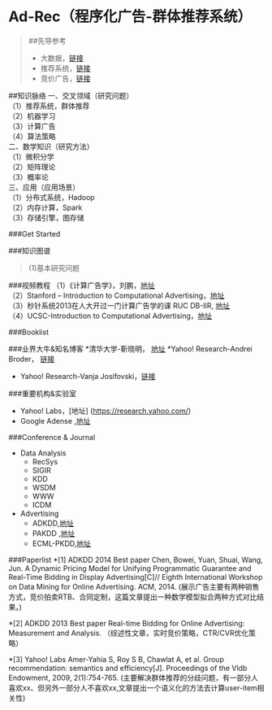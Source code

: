 # Ad-Rec（程序化广告-群体推荐系统）
> ##先导参考
> * 大数据，[链接](https://github.com/Tulongf/Big_Data_Resources)<br> 
> * 推荐系统，[链接](https://github.com/Tulongf/Ad-Rec/)<br>
> * 竞价广告，[链接](https://github.com/Tulongf/rtb-papers)<br>

##知识脉络
一、交叉领域（研究问题）<br>
（1）推荐系统，群体推荐<br>
（2）机器学习<br>
（3）计算广告<br>
（4）算法策略<br>
二、数学知识（研究方法）<br>
（1）微积分学<br>
（2）矩阵理论<br>
（3）概率论<br>
三、应用（应用场景）<br>
（1）分布式系统，Hadoop<br>
（2）内存计算，Spark<br>
（3）存储引擎，图存储<br>

###Get Started


###知识图谱
> (1)基本研究问题


###视频教程
（1）《计算广告学》，刘鹏，[地址](http://study.163.com/course/introduction.htm?courseId=321007#/courseDetail)<br>
（2）Stanford – Introduction to Computational Advertising，[地址](http://web.stanford.edu/class/msande239/)<br>
（3）秒针系统2013在人大开过一门计算广告学的课 RUC DB-IIR, [地址](http://iir.ruc.edu.cn/courses/ca2013.jsp)<br>
（4）UCSC-Introduction to Computational Advertising，[地址](https://classes.soe.ucsc.edu/ism293/Spring09/index_archivos/Page456.html)<br>


###Booklist


###业界大牛&知名博客
 *清华大学-靳晓明， [地址](http://www.tsinghua.edu.cn/publish/soft/3641/2010/20101214205115366908394/20101214205115366908394_.html)
 *Yahoo! Research-Andrei Broder， [链接](#)
 * Yahoo! Research-Vanja Josifovski，[链接](#)

###重要机构&实验室
* Yahoo! Labs，[地址] (https://research.yahoo.com/)
* Google Adense ,[地址](https://adsense.googleblog.com/ )


###Conference & Journal
* Data Analysis
  * RecSys
  * SIGIR
  * KDD
  * WSDM
  * WWW
  * ICDM
* Advertising
  * ADKDD,[地址](http://www.adkdd.com/)
  * PAKDD ,[地址](http://www.adkdd.com/)
  * ECML-PKDD,[地址](http://www.adkdd.com/)

###Paperlist
 *[1] ADKDD 2014 Best paper
Chen, Bowei, Yuan, Shuai, Wang, Jun. A Dynamic Pricing Model for Unifying Programmatic Guarantee and Real-Time Bidding in Display Advertising[C]// Eighth International Workshop on Data Mining for Online Advertising. ACM, 2014.
(展示广告主要有两种销售方式，竞价拍卖RTB、合同定制，这篇文章提出一种数学模型拟合两种方式对比结果。)

 *[2] ADKDD 2013 Best paper
Real-time Bidding for Online Advertising: Measurement and Analysis. 
（综述性文章，实时竞价策略，CTR/CVR优化策略）

 *[3] Yahoo! Labs
Amer-Yahia S, Roy S B, Chawlat A, et al. Group recommendation: semantics and efficiency[J]. Proceedings of the Vldb Endowment, 2009, 2(1):754-765.
(主要解决群体推荐的分歧问题，有一部分人喜欢xx、但另外一部分人不喜欢xx,文章提出一个语义化的方法去计算user-item相关性)



